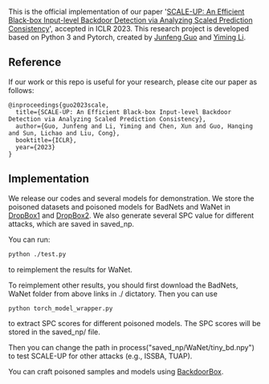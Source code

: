 This is the official implementation of our paper '[SCALE-UP: An Efficient Black-box Input-level Backdoor Detection via Analyzing Scaled Prediction Consistency](https://openreview.net/pdf?id=o0LFPcoFKnr)', accepted in ICLR 2023. This research project is developed based on Python 3 and Pytorch, created by [Junfeng Guo](https://personal.utdallas.edu/~jxg170016/) and [Yiming Li](http://liyiming.tech/).


## Reference
If our work or this repo is useful for your research, please cite our paper as follows:
```
@inproceedings{guo2023scale,
  title={SCALE-UP: An Efficient Black-box Input-level Backdoor Detection via Analyzing Scaled Prediction Consistency},
  author={Guo, Junfeng and Li, Yiming and Chen, Xun and Guo, Hanqing and Sun, Lichao and Liu, Cong},
  booktitle={ICLR},
  year={2023}
}
```

## Implementation
We release our codes and several models for demonstration. 
We store the poisoned datasets and poisoned models for BadNets and WaNet in [DropBox1](https://www.dropbox.com/sh/lhgr6g8v7lohao2/AAArQpt5Vty3O0C4rdIr9s-ua?dl=0) and [DropBox2](https://www.dropbox.com/sh/99cmqkqfcqpg555/AAAhyOSmP2tjJsRx0u3ViSLwa?dl=0). We also generate several SPC value for different attacks, which are saved in saved_np.

You can run: 
```bash 
python ./test.py 

```
to reimplement the results for WaNet.

To reimplement other results, you should first download the BadNets, WaNet folder from above links in ./ dictatory. Then you can use  
```bash
python torch_model_wrapper.py 
```
to extract SPC scores for different poisoned models. The SPC scores will be stored in the saved_np/ file.

Then you can change the path in process("saved_np/WaNet/tiny_bd.npy") to test SCALE-UP for other attacks (e.g., ISSBA, TUAP).  

You can craft poisoned samples and models using [BackdoorBox](https://github.com/THUYimingLi/BackdoorBox).
